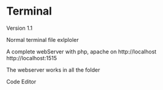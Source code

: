 # Terminal

Version 1.1

Normal terminal file exlploler

A complete webServer with php, apache on http://localhost http://localhost:1515

The webserver works in all the folder

Code Editor
  
  
